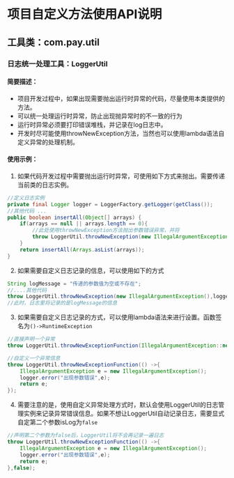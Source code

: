 # 项目自定义方法使用API说明

## 工具类：com.pay.util

### 日志统一处理工具：LoggerUtil

#### 简要描述：

* 项目开发过程中，如果出现需要抛出运行时异常的代码，尽量使用本类提供的方法。
* 可以统一处理运行时异常，防止出现抛异常时的不一致的行为
* 运行时异常必须要打印错误堆栈，并记录在log日志中。
* 开发时尽可能使用throwNewException方法，当然也可以使用lambda语法自定义异常的处理机制。

#### 使用示例：

1. 如果代码开发过程中需要抛出运行时异常，可使用如下方式来抛出。需要传递当前类的日志实例。
````java
//定义日志实例
private final Logger logger = LoggerFactory.getLogger(getClass());
//其他代码 ...
public boolean insertAll(Object[] arrays) {
    if(arrays == null || arrays.length == 0){
        //此处使用throwNewException方法抛出参数错误异常，并将
        throw LoggerUtil.throwNewException(new IllegalArgumentException("传递的参数值为空或不存在"),logger);
    }
    return insertAll(Arrays.asList(arrays));
}
````
2. 如果需要自定义日志记录的信息，可以使用如下的方式
```java
String logMessage = "传递的参数值为空或不存在";
//....其他代码
throw LoggerUtil.throwNewException(new IllegalArgumentException(),logger,logMessage);
//此时，日志里将记录的是logMessage的信息
```
3. 如果需要自定义日志记录的方式，可以使用lambda语法来进行设置。函数签名为`()->RuntimeException`
```java
//直接声明一个异常
throw LoggerUtil.throwNewExceptionFunction(IllegalArgumentException::new);

//自定义一个异常信息
throw LoggerUtil.throwNewExceptionFunction(() ->{
    IllegalArgumentException e = new IllegalArgumentException();
    logger.error("出现参数错误",e);
    return e;
});
```
4. 需要注意的是，使用自定义异常处理方式时，默认会使用LoggerUtil的日志管理实例来记录异常错误信息。如果不想让LoggerUtil自动记录日志，需要显式自定第二个参数isLog为`false`
```java
//声明第二个参数为false后，LoggerUtil将不会再记录一遍日志
throw LoggerUtil.throwNewExceptionFunction(() ->{
    IllegalArgumentException e = new IllegalArgumentException();
    logger.error("出现参数错误",e);
    return e;
},false);

```